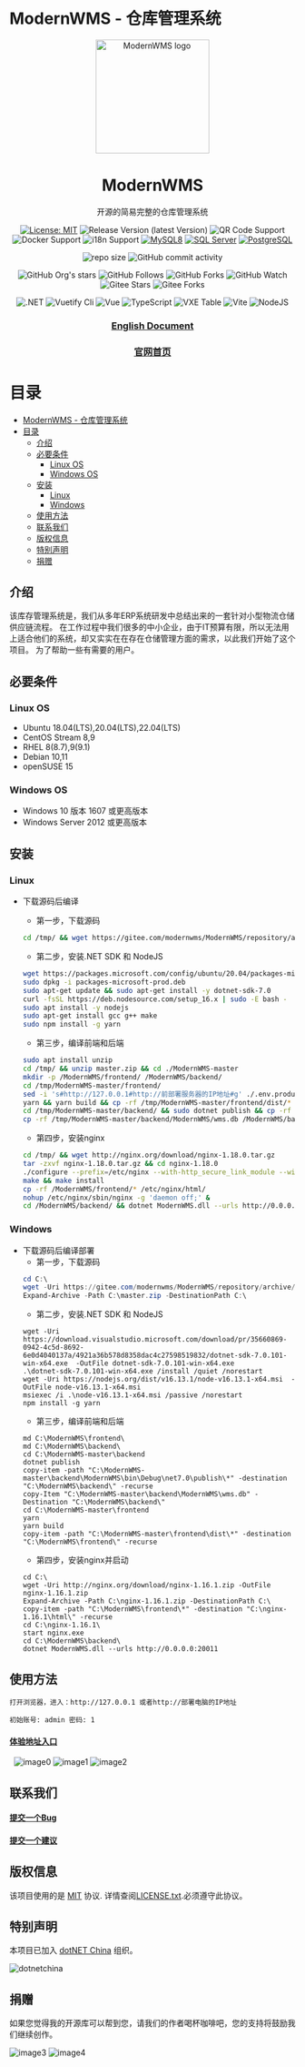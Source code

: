 # ModernWMS - 仓库管理系统 

<div align="center">
  <img src="logo.png" alt="ModernWMS logo" width="200" height="auto" />
  <h1>ModernWMS</h1>
  <p>开源的简易完整的仓库管理系统</p>

<!-- Badges -->
[![License: MIT](https://img.shields.io/badge/license-MIT-orange.svg)](https://opensource.org/licenses/MIT/)
![Release Version (latest Version)](https://img.shields.io/github/v/release/fjykTec/ModernWMS?color=orange&include_prereleases)
![QR Code Support](https://img.shields.io/badge/QR--Code-Support-orange.svg)
![Docker Support](https://img.shields.io/badge/Docker-Support-orange.svg)
![i18n Support](https://img.shields.io/badge/i18n-Support-orange.svg)
[![MySQL8](https://img.shields.io/badge/MySQL8.0%2B-Support-orange)](https://www.mysql.com/downloads/)
[![SQL Server](https://img.shields.io/badge/SQL%20Server2017%2B-Support-orange)](https://www.mysql.com/downloads/)
[![PostgreSQL](https://img.shields.io/badge/PostgreSQL12-Support-orange)](https://www.mysql.com/downloads/)

![repo size](https://img.shields.io/github/repo-size/fjykTec/ModernWMS)
![GitHub commit activity](https://img.shields.io/github/commit-activity/m/fjykTec/ModernWMS)
<!--![Contributors](https://img.shields.io/github/contributors/fjykTec/ModernWMS?color=blue) -->

![GitHub Org's stars](https://img.shields.io/github/stars/fjykTec/ModernWMS?style=social)
![GitHub Follows](https://img.shields.io/github/followers/ModernWMS?style=social)
![GitHub Forks](https://img.shields.io/github/forks/fjykTec/ModernWMS?style=social)
![GitHub Watch](https://img.shields.io/github/watchers/fjykTec/ModernWMS?style=social)
![Gitee Stars](https://gitee.com/modernwms/ModernWMS/badge/star.svg?theme=social)
![Gitee Forks](https://gitee.com/modernwms/ModernWMS/badge/fork.svg?theme=social)

![.NET](https://img.shields.io/badge/.NET-7.0.0-green)
![Vuetify Cli](https://img.shields.io/badge/Vuetify/cli-3.0.4-green)
![Vue](https://img.shields.io/badge/Vue-3.2.45-green)
![TypeScript](https://img.shields.io/badge/TypeScript-4.1.2-green)
![VXE Table](https://img.shields.io/badge/VXETable-4.3.7-green)
![Vite](https://img.shields.io/badge/Vite-4.0.0-green)
![NodeJS](https://img.shields.io/badge/NodeJS-16.13.1-green)
</div>
<div align="center">
  <h3>
  <a href="https://gitee.com/modernwms/ModernWMS/blob/master/README.md">English Document</a>
  </h3>
  <h3>
  <a href="https://modernwms.ikeyly.com">官网首页</a>
  </h3>
</div>

# 目录 

- [ModernWMS - 仓库管理系统](#modernwms---仓库管理系统)
- [目录](#目录)
  - [介绍](#介绍)
  - [必要条件](#必要条件)
    - [Linux OS](#linux-os)
    - [Windows OS](#windows-os)
  - [安装](#安装)
    - [Linux](#linux)
    - [Windows](#windows)
  - [使用方法](#使用方法)
  - [联系我们](#联系我们)
  - [版权信息](#版权信息)
  - [特别声明](#特别声明)
  - [捐赠](#捐赠)


## 介绍
  该库存管理系统是，我们从多年ERP系统研发中总结出来的一套针对小型物流仓储供应链流程。 在工作过程中我们很多的中小企业，由于IT预算有限，所以无法用上适合他们的系统，却又实实在在存在仓储管理方面的需求，以此我们开始了这个项目。 为了帮助一些有需要的用户。

## 必要条件

### Linux OS

+ Ubuntu 18.04(LTS),20.04(LTS),22.04(LTS)
+ CentOS Stream 8,9
+ RHEL 8(8.7),9(9.1)
+ Debian 10,11
+ openSUSE 15

### Windows OS

+ Windows 10 版本 1607 或更高版本
+ Windows Server 2012 或更高版本

## 安装

### Linux

+ 下载源码后编译
  + 第一步，下载源码

  ```bash
  cd /tmp/ && wget https://gitee.com/modernwms/ModernWMS/repository/archive/master.zip
  ```  

  + 第二步，安装.NET SDK 和 NodeJS

  ```bash
  wget https://packages.microsoft.com/config/ubuntu/20.04/packages-microsoft-prod.deb -O packages-microsoft-prod.deb
  sudo dpkg -i packages-microsoft-prod.deb
  sudo apt-get update && sudo apt-get install -y dotnet-sdk-7.0
  curl -fsSL https://deb.nodesource.com/setup_16.x | sudo -E bash -
  sudo apt install -y nodejs
  sudo apt-get install gcc g++ make
  sudo npm install -g yarn
  ```  

  + 第三步，编译前端和后端

  ```bash
  sudo apt install unzip
  cd /tmp/ && unzip master.zip && cd ./ModernWMS-master
  mkdir -p /ModernWMS/frontend/ /ModernWMS/backend/
  cd /tmp/ModernWMS-master/frontend/ 
  sed -i 's#http://127.0.0.1#http://前部署服务器的IP地址#g' ./.env.production
  yarn && yarn build && cp -rf /tmp/ModernWMS-master/frontend/dist/* /ModernWMS/frontend/
  cd /tmp/ModernWMS-master/backend/ && sudo dotnet publish && cp -rf /tmp/ModernWMS-master/backend/ModernWMS/bin/Debug/net7.0/publish/* /ModernWMS/backend/
  cp -rf /tmp/ModernWMS-master/backend/ModernWMS/wms.db /ModernWMS/backend/
  ```  

  + 第四步，安装nginx

  ```bash
  cd /tmp/ && wget http://nginx.org/download/nginx-1.18.0.tar.gz 
  tar -zxvf nginx-1.18.0.tar.gz && cd nginx-1.18.0
  ./configure --prefix=/etc/nginx --with-http_secure_link_module --with-http_stub_status_module --with-http_realip_module --without-http_rewrite_module --without-http_gzip_module
  make && make install
  cp -rf /ModernWMS/frontend/* /etc/nginx/html/
  nohup /etc/nginx/sbin/nginx -g 'daemon off;' &
  cd /ModernWMS/backend/ && dotnet ModernWMS.dll --urls http://0.0.0.0:20011
  ```  
### Windows

+ 下载源码后编译部署
  + 第一步，下载源码
  ```PowerShell
  cd C:\
  wget -Uri https://gitee.com/modernwms/ModernWMS/repository/archive/master.zip  -OutFile master.zip
  Expand-Archive -Path C:\master.zip -DestinationPath C:\
  ```
  + 第二步，安装.NET SDK 和 NodeJS
  ```CMD
  wget -Uri https://download.visualstudio.microsoft.com/download/pr/35660869-0942-4c5d-8692-6e0d4040137a/4921a36b578d8358dac4c27598519832/dotnet-sdk-7.0.101-win-x64.exe  -OutFile dotnet-sdk-7.0.101-win-x64.exe
  .\dotnet-sdk-7.0.101-win-x64.exe /install /quiet /norestart
  wget -Uri https://nodejs.org/dist/v16.13.1/node-v16.13.1-x64.msi  -OutFile node-v16.13.1-x64.msi
  msiexec /i .\node-v16.13.1-x64.msi /passive /norestart
  npm install -g yarn
  ```
  + 第三步，编译前端和后端
  ```
  md C:\ModernWMS\frontend\
  md C:\ModernWMS\backend\
  cd C:\ModernWMS-master\backend
  dotnet publish 
  copy-item -path "C:\ModernWMS-master\backend\ModernWMS\bin\Debug\net7.0\publish\*" -destination "C:\ModernWMS\backend\" -recurse
  copy-Item "C:\ModernWMS-master\backend\ModernWMS\wms.db" -Destination "C:\ModernWMS\backend\"
  cd C:\ModernWMS-master\frontend  
  yarn
  yarn build 
  copy-item -path "C:\ModernWMS-master\frontend\dist\*" -destination "C:\ModernWMS\frontend\" -recurse
  ```
  + 第四步，安装nginx并启动
  ```
  cd C:\
  wget -Uri http://nginx.org/download/nginx-1.16.1.zip -OutFile nginx-1.16.1.zip
  Expand-Archive -Path C:\nginx-1.16.1.zip -DestinationPath C:\
  copy-item -path "C:\ModernWMS\frontend\*" -destination "C:\nginx-1.16.1\html\" -recurse
  cd C:\nginx-1.16.1\
  start nginx.exe
  cd C:\ModernWMS\backend\
  dotnet ModernWMS.dll --urls http://0.0.0.0:20011
  ```


## 使用方法

  ```shell
  打开浏览器，进入：http://127.0.0.1 或者http://部署电脑的IP地址  
  
  初始账号: admin 密码: 1
  ```
  <h4>
    <a href="https://wmsonline.ikeyly.com">体验地址入口</a>
  </h4> 

  <img src="image0.png" alt="image0" height="auto" />

  <img src="image1.png" alt="image1" height="auto" />
  
  <img src="image2.png" alt="image2" height="auto" />

## 联系我们

<h4>
  <a href="https://gitee.com/leucoon/vue-element-plus-admin/issues/new?issue%5Bassignee_id%5D=0&issue%5Bmilestone_id%5D=0">提交一个Bug</a>
</h4>
<h4>
  <a href="https://gitee.com/leucoon/vue-element-plus-admin/issues/new?issue%5Bassignee_id%5D=0&issue%5Bmilestone_id%5D=0">提交一个建议</a>
</h4>

## 版权信息
该项目使用的是 [MIT](https://opensource.org/licenses/MIT/) 协议. 详情查阅[LICENSE.txt](https://gitee.com/modernwms/ModernWMS/blob/master/LICENSE).必须遵守此协议。

## 特别声明

本项目已加入 [dotNET China](https://gitee.com/dotnetchina)  组织。<br/>

![dotnetchina](https://gitee.com/dotnetchina/home/raw/master/assets/dotnetchina-raw.png "dotNET China LOGO")

## 捐赠

如果您觉得我的开源库可以帮到您，请我们的作者喝杯咖啡吧，您的支持将鼓励我们继续创作。

<img src="alipay.jpg" alt="image3" height="auto" />
<img src="wechat.jpg" alt="image4" height="auto" />